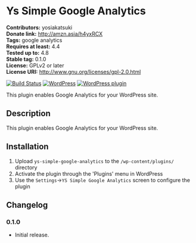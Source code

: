 # Ys Simple Google Analytics #
**Contributors:** yosiakatsuki  
**Donate link:** http://amzn.asia/h4yxRCX  
**Tags:** google analytics  
**Requires at least:** 4.4  
**Tested up to:** 4.8  
**Stable tag:** 0.1.0  
**License:** GPLv2 or later  
**License URI:** http://www.gnu.org/licenses/gpl-2.0.html  

[![Build Status](https://travis-ci.org/yosiakatsuki/ys-simple-google-analytics.svg?branch=master)](https://travis-ci.org/yosiakatsuki/ys-simple-google-analytics)
[![WordPress](https://img.shields.io/wordpress/v/ys-simple-google-analytics.svg)](https://wordpress.org/plugins/ys-simple-google-analytics/)
[![WordPress plugin](https://img.shields.io/wordpress/plugin/v/ys-simple-google-analytics.svg)](https://wordpress.org/plugins/ys-simple-google-analytics/)

This plugin enables Google Analytics for your WordPress site.

## Description ##

This plugin enables Google Analytics for your WordPress site.

## Installation ##

1. Upload `ys-simple-google-analytics` to the `/wp-content/plugins/` directory
2. Activate the plugin through the 'Plugins' menu in WordPress
3. Use the `Settings`->`YS Simple Google Analytics` screen to configure the plugin


## Changelog ##

### 0.1.0 ###
* Initial release.
